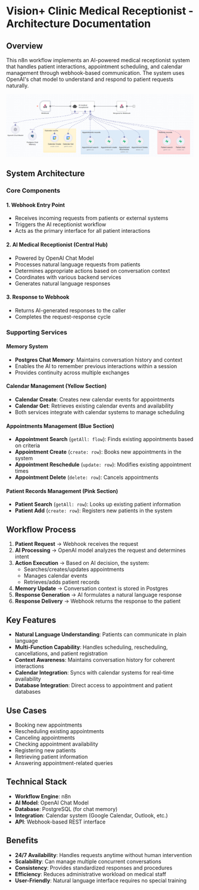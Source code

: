 # Vision+ Clinic Medical Receptionist - Architecture Documentation

## Overview

This n8n workflow implements an AI-powered medical receptionist system that handles patient interactions, appointment scheduling, and calendar management through webhook-based communication. The system uses OpenAI's chat model to understand and respond to patient requests naturally.


![Backend architecture](./backend_n8n_architecture.png)

## System Architecture

### Core Components

#### 1. **Webhook Entry Point**
- Receives incoming requests from patients or external systems
- Triggers the AI receptionist workflow
- Acts as the primary interface for all patient interactions

#### 2. **AI Medical Receptionist (Central Hub)**
- Powered by OpenAI Chat Model
- Processes natural language requests from patients
- Determines appropriate actions based on conversation context
- Coordinates with various backend services
- Generates natural language responses

#### 3. **Response to Webhook**
- Returns AI-generated responses to the caller
- Completes the request-response cycle

### Supporting Services

#### Memory System
- **Postgres Chat Memory**: Maintains conversation history and context
- Enables the AI to remember previous interactions within a session
- Provides continuity across multiple exchanges

#### Calendar Management (Yellow Section)
- **Calendar Create**: Creates new calendar events for appointments
- **Calendar Get**: Retrieves existing calendar events and availability
- Both services integrate with calendar systems to manage scheduling

#### Appointments Management (Blue Section)
- **Appointment Search** (`getAll: flow`): Finds existing appointments based on criteria
- **Appointment Create** (`create: row`): Books new appointments in the system
- **Appointment Reschedule** (`update: row`): Modifies existing appointment times
- **Appointment Delete** (`delete: row`): Cancels appointments

#### Patient Records Management (Pink Section)
- **Patient Search** (`getAll: row`): Looks up existing patient information
- **Patient Add** (`create: row`): Registers new patients in the system

## Workflow Process

1. **Patient Request** → Webhook receives the request
2. **AI Processing** → OpenAI model analyzes the request and determines intent
3. **Action Execution** → Based on AI decision, the system:
   - Searches/creates/updates appointments
   - Manages calendar events
   - Retrieves/adds patient records
4. **Memory Update** → Conversation context is stored in Postgres
5. **Response Generation** → AI formulates a natural language response
6. **Response Delivery** → Webhook returns the response to the patient

## Key Features

- **Natural Language Understanding**: Patients can communicate in plain language
- **Multi-Function Capability**: Handles scheduling, rescheduling, cancellations, and patient registration
- **Context Awareness**: Maintains conversation history for coherent interactions
- **Calendar Integration**: Syncs with calendar systems for real-time availability
- **Database Integration**: Direct access to appointment and patient databases

## Use Cases

- Booking new appointments
- Rescheduling existing appointments
- Canceling appointments
- Checking appointment availability
- Registering new patients
- Retrieving patient information
- Answering appointment-related queries

## Technical Stack

- **Workflow Engine**: n8n
- **AI Model**: OpenAI Chat Model
- **Database**: PostgreSQL (for chat memory)
- **Integration**: Calendar system (Google Calendar, Outlook, etc.)
- **API**: Webhook-based REST interface

## Benefits

- **24/7 Availability**: Handles requests anytime without human intervention
- **Scalability**: Can manage multiple concurrent conversations
- **Consistency**: Provides standardized responses and procedures
- **Efficiency**: Reduces administrative workload on medical staff
- **User-Friendly**: Natural language interface requires no special training










